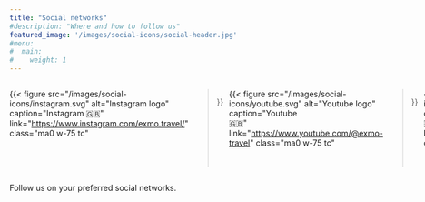 ```yaml
---
title: "Social networks"
#description: "Where and how to follow us"
featured_image: '/images/social-icons/social-header.jpg'
#menu:
#  main:
#    weight: 1
---
```


<div style="display: flex; gap: 10px;">

{{< figure
  src="/images/social-icons/instagram.svg"
  alt="Instagram logo"
  caption="Instagram 🇬🇧"
  link="https://www.instagram.com/exmo.travel/"
  class="ma0 w-75 tc"
>}}

{{< figure
  src="/images/social-icons/youtube.svg"
  alt="Youtube logo"
  caption="Youtube<br />🇬🇧"
  link="https://www.youtube.com/@exmo-travel"
  class="ma0 w-75 tc"
>}}

{{< figure
  src="/images/social-icons/mastodon.svg"
  alt="Mastodon logo"
  caption="Mastodon<br />🇬🇧"
  link="https://mastodon.cloud/@exmotravel"
  class="ma0 w-75 tc"
>}}

{{< figure
  src="/images/social-icons/pixelfed.svg"
  alt="Pixelfed logo"
  caption="Pixelfed<br />🇬🇧"
  link="https://pixelfed.de/exmo.travel"
  class="ma0 w-75 tc"
>}}

{{< figure
  src="/images/social-icons/facebook.svg"
  alt="Facebook logo"
  caption="Facebook<br />🇩🇪"
  link="https://www.facebook.com/people/Exmotravel/61563591726442/"
  class="ma0 w-75 tc"
>}}

{{< figure
  src="/images/social-icons/rss.svg"
  alt="RSS logo"
  caption="Blog (RSS)<br />🇬🇧"
  link="/en/post/index.xml"
  class="ma0 w-75 tc"
>}}

</div>

Follow us on your preferred social networks.